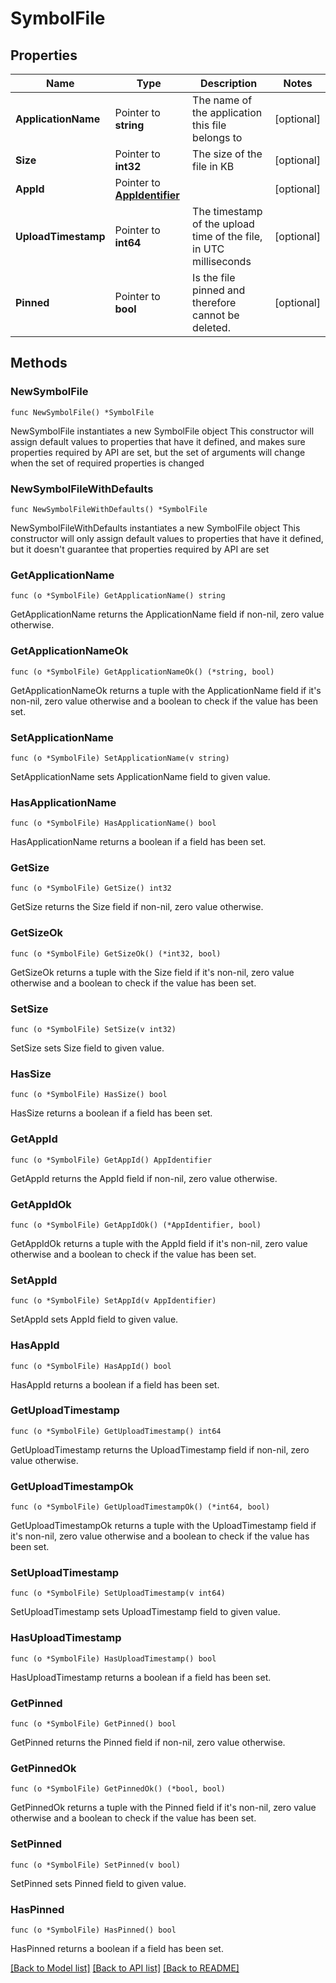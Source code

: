 # SymbolFile

## Properties

Name | Type | Description | Notes
------------ | ------------- | ------------- | -------------
**ApplicationName** | Pointer to **string** | The name of the application this file belongs to | [optional] 
**Size** | Pointer to **int32** | The size of the file in KB | [optional] 
**AppId** | Pointer to [**AppIdentifier**](AppIdentifier.md) |  | [optional] 
**UploadTimestamp** | Pointer to **int64** | The timestamp of the upload time of the file, in UTC milliseconds | [optional] 
**Pinned** | Pointer to **bool** | Is the file pinned and therefore cannot be deleted. | [optional] 

## Methods

### NewSymbolFile

`func NewSymbolFile() *SymbolFile`

NewSymbolFile instantiates a new SymbolFile object
This constructor will assign default values to properties that have it defined,
and makes sure properties required by API are set, but the set of arguments
will change when the set of required properties is changed

### NewSymbolFileWithDefaults

`func NewSymbolFileWithDefaults() *SymbolFile`

NewSymbolFileWithDefaults instantiates a new SymbolFile object
This constructor will only assign default values to properties that have it defined,
but it doesn't guarantee that properties required by API are set

### GetApplicationName

`func (o *SymbolFile) GetApplicationName() string`

GetApplicationName returns the ApplicationName field if non-nil, zero value otherwise.

### GetApplicationNameOk

`func (o *SymbolFile) GetApplicationNameOk() (*string, bool)`

GetApplicationNameOk returns a tuple with the ApplicationName field if it's non-nil, zero value otherwise
and a boolean to check if the value has been set.

### SetApplicationName

`func (o *SymbolFile) SetApplicationName(v string)`

SetApplicationName sets ApplicationName field to given value.

### HasApplicationName

`func (o *SymbolFile) HasApplicationName() bool`

HasApplicationName returns a boolean if a field has been set.

### GetSize

`func (o *SymbolFile) GetSize() int32`

GetSize returns the Size field if non-nil, zero value otherwise.

### GetSizeOk

`func (o *SymbolFile) GetSizeOk() (*int32, bool)`

GetSizeOk returns a tuple with the Size field if it's non-nil, zero value otherwise
and a boolean to check if the value has been set.

### SetSize

`func (o *SymbolFile) SetSize(v int32)`

SetSize sets Size field to given value.

### HasSize

`func (o *SymbolFile) HasSize() bool`

HasSize returns a boolean if a field has been set.

### GetAppId

`func (o *SymbolFile) GetAppId() AppIdentifier`

GetAppId returns the AppId field if non-nil, zero value otherwise.

### GetAppIdOk

`func (o *SymbolFile) GetAppIdOk() (*AppIdentifier, bool)`

GetAppIdOk returns a tuple with the AppId field if it's non-nil, zero value otherwise
and a boolean to check if the value has been set.

### SetAppId

`func (o *SymbolFile) SetAppId(v AppIdentifier)`

SetAppId sets AppId field to given value.

### HasAppId

`func (o *SymbolFile) HasAppId() bool`

HasAppId returns a boolean if a field has been set.

### GetUploadTimestamp

`func (o *SymbolFile) GetUploadTimestamp() int64`

GetUploadTimestamp returns the UploadTimestamp field if non-nil, zero value otherwise.

### GetUploadTimestampOk

`func (o *SymbolFile) GetUploadTimestampOk() (*int64, bool)`

GetUploadTimestampOk returns a tuple with the UploadTimestamp field if it's non-nil, zero value otherwise
and a boolean to check if the value has been set.

### SetUploadTimestamp

`func (o *SymbolFile) SetUploadTimestamp(v int64)`

SetUploadTimestamp sets UploadTimestamp field to given value.

### HasUploadTimestamp

`func (o *SymbolFile) HasUploadTimestamp() bool`

HasUploadTimestamp returns a boolean if a field has been set.

### GetPinned

`func (o *SymbolFile) GetPinned() bool`

GetPinned returns the Pinned field if non-nil, zero value otherwise.

### GetPinnedOk

`func (o *SymbolFile) GetPinnedOk() (*bool, bool)`

GetPinnedOk returns a tuple with the Pinned field if it's non-nil, zero value otherwise
and a boolean to check if the value has been set.

### SetPinned

`func (o *SymbolFile) SetPinned(v bool)`

SetPinned sets Pinned field to given value.

### HasPinned

`func (o *SymbolFile) HasPinned() bool`

HasPinned returns a boolean if a field has been set.


[[Back to Model list]](../README.md#documentation-for-models) [[Back to API list]](../README.md#documentation-for-api-endpoints) [[Back to README]](../README.md)



